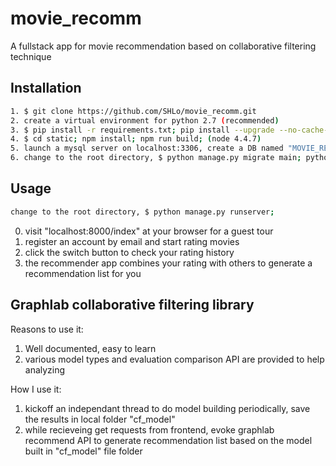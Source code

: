 # movie_recomm
A fullstack app for movie recommendation based on collaborative filtering technique

## Installation
```sh
1. $ git clone https://github.com/SHLo/movie_recomm.git
2. create a virtual environment for python 2.7 (recommended)
3. $ pip install -r requirements.txt; pip install --upgrade --no-cache-dir https://get.graphlab.com/GraphLab-Create/2.1/shlo.sam@gmail.com/6618-0B15-97AF-BE03-F5B0-B01A-DDC6-5FBF/GraphLab-Create-License.tar.gz;
4. $ cd static; npm install; npm run build; (node 4.4.7)
5. launch a mysql server on localhost:3306, create a DB named "MOVIE_RECOMM", usernmae: "root", password: "password", (database settings can be adjusted in movie_recomm/setings.py)
6. change to the root directory, $ python manage.py migrate main; python manage.py migrate; (it may take a while for movie poster image crawling)
```

## Usage
```sh
change to the root directory, $ python manage.py runserver;
```

0. visit "localhost:8000/index" at your browser for a guest tour
1. register an account by email and start rating movies
2. click the switch button to check your rating history
3. the recommender app combines your rating with others to generate a recommendation list for you

## Graphlab collaborative filtering library

Reasons to use it:<br>
1. Well documented, easy to learn<br>
2. various model types and evaluation comparison API are provided to help analyzing<br>

How I use it:<br>
1. kickoff an independant thread to do model building periodically, save the results in local folder "cf_model"<br>
2. while recieveing get requests from frontend, evoke graphlab recommend API to generate recommendation list based on the model built in "cf_model" file folder
